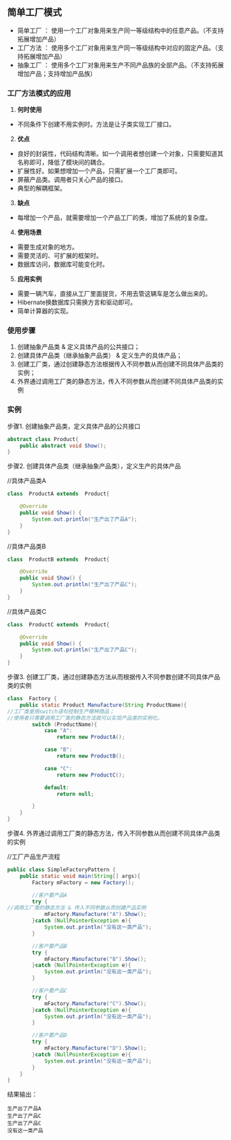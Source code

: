 ## 简单工厂模式

- 简单工厂 ： 使用一个工厂对象用来生产同一等级结构中的任意产品。（不支持拓展增加产品）
- 工厂方法 ： 使用多个工厂对象用来生产同一等级结构中对应的固定产品。（支持拓展增加产品）
- 抽象工厂 ： 使用多个工厂对象用来生产不同产品族的全部产品。（不支持拓展增加产品；支持增加产品族）
  
### 工厂方法模式的应用

1. **何时使用**

- 不同条件下创建不用实例时。方法是让子类实现工厂接口。

2. **优点**

- 良好的封装性，代码结构清晰。如一个调用者想创建一个对象，只需要知道其名称即可，降低了模块间的耦合。
- 扩展性好。如果想增加一个产品，只需扩展一个工厂类即可。
- 屏蔽产品类。调用者只关心产品的接口。
- 典型的解耦框架。

3. **缺点**

- 每增加一个产品，就需要增加一个产品工厂的类，增加了系统的复杂度。

4. **使用场景**

- 需要生成对象的地方。
- 需要灵活的、可扩展的框架时。
- 数据库访问，数据库可能变化时。

5. **应用实例**

- 需要一辆汽车，直接从工厂里面提货，不用去管这辆车是怎么做出来的。
- Hibernate换数据库只需换方言和驱动即可。
- 简单计算器的实现。
  
### 使用步骤

1. 创建抽象产品类 & 定义具体产品的公共接口；
2. 创建具体产品类（继承抽象产品类） & 定义生产的具体产品；
3. 创建工厂类，通过创建静态方法根据传入不同参数从而创建不同具体产品类的实例；
4. 外界通过调用工厂类的静态方法，传入不同参数从而创建不同具体产品类的实例

### 实例

步骤1. 创建抽象产品类，定义具体产品的公共接口

```java
abstract class Product{
    public abstract void Show();
}
```

步骤2. 创建具体产品类（继承抽象产品类），定义生产的具体产品

//具体产品类A

```java
class  ProductA extends  Product{

    @Override
    public void Show() {
        System.out.println("生产出了产品A");
    }
}
```

//具体产品类B

```java
class  ProductB extends  Product{

    @Override
    public void Show() {
        System.out.println("生产出了产品C");
    }
}
```

//具体产品类C

```java
class  ProductC extends  Product{

    @Override
    public void Show() {
        System.out.println("生产出了产品C");
    }
}
```

步骤3. 创建工厂类，通过创建静态方法从而根据传入不同参数创建不同具体产品类的实例

```java
class  Factory {
    public static Product Manufacture(String ProductName){
//工厂类里用switch语句控制生产哪种商品；
//使用者只需要调用工厂类的静态方法就可以实现产品类的实例化。
        switch (ProductName){
            case "A":
                return new ProductA();

            case "B":
                return new ProductB();

            case "C":
                return new ProductC();

            default:
                return null;

        }
    }
}
```

步骤4. 外界通过调用工厂类的静态方法，传入不同参数从而创建不同具体产品类的实例

//工厂产品生产流程

```java
public class SimpleFactoryPattern {
    public static void main(String[] args){
        Factory mFactory = new Factory();

        //客户要产品A
        try {
//调用工厂类的静态方法 & 传入不同参数从而创建产品实例
            mFactory.Manufacture("A").Show();
        }catch (NullPointerException e){
            System.out.println("没有这一类产品");
        }

        //客户要产品B
        try {
            mFactory.Manufacture("B").Show();
        }catch (NullPointerException e){
            System.out.println("没有这一类产品");
        }

        //客户要产品C
        try {
            mFactory.Manufacture("C").Show();
        }catch (NullPointerException e){
            System.out.println("没有这一类产品");
        }

        //客户要产品D
        try {
            mFactory.Manufacture("D").Show();
        }catch (NullPointerException e){
            System.out.println("没有这一类产品");
        }
    }
}
```

结果输出：

```shell
生产出了产品A
生产出了产品C
生产出了产品C
没有这一类产品
```
